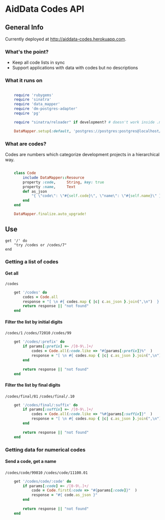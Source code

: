 # AidData Codes API

## General Info

Currently deployed at http://aiddata-codes.herokuapp.com.

### What's the point?

- Keep all code lists in sync
- Support applications with data with codes but no descriptions


### What it runs on

```Ruby

	require 'rubygems'
	require 'sinatra'
	require 'data_mapper'
	require 'dm-postgres-adapter'
	require 'pg'

	require "sinatra/reloader" if development? # doesn't work inside .md :(

	DataMapper.setup(:default, 'postgres://postgres:postgres@localhost/postgres')
```

### What are codes?

Codes are numbers which categorize development projects in a hierarchical way.

```Ruby

	class Code 
		include DataMapper::Resource
		property :code,		String, key: true  
		property :name,		Text     
		def as_json
			"{ \"code\": \"#{self.code}\", \"name\": \"#{self.name}\" }"
		end
	end

	DataMapper.finalize.auto_upgrade!
```

## Use

	get '/' do 
		"try /codes or /codes/7"
	end

### Getting a list of codes

#### Get all 

`/codes`

```Ruby
	get '/codes' do
	 	codes = Code.all
		response = "[ \n #{ codes.map { |c| c.as_json }.join(",\n")  } \n ]"
		return response || "not found"
	end
```

#### Filter the list by initial digits

`/codes/1`
`/codes/72010`
`/codes/99`

```Ruby
	get '/codes/:prefix' do
		if params[:prefix] =~ /[0-9\.]+/
			codes = Code.all(:code.like => "#{params[:prefix]}%"  )
			response = "[ \n #{ codes.map { |c| c.as_json }.join(",\n")  } \n ]"
		end	
		
		return response || "not found"
	end	
```

#### Filter the list by final digits

`/codes/final/81`
`/codes/final/.10`

```Ruby
	get '/codes/final/:suffix' do
		if params[:suffix] =~ /[0-9\.]+/
			codes = Code.all(:code.like => "%#{params[:suffix]}"  )
			response = "[ \n #{ codes.map { |c| c.as_json }.join(",\n")  } \n ]"
		end	
		
		return response || "not found"
	end
```

### Getting data for numerical codes

#### Send a code, get a name

`/codes/code/99810`
`/codes/code/11100.01`

```Ruby
	get '/codes/code/:code' do
		if params[:code] =~ /[0-9\.]+/
			code = Code.first(:code => "#{params[:code]}"  )
			response = "#{ code.as_json }"
		end	
		
		return response || "not found"
	end
```